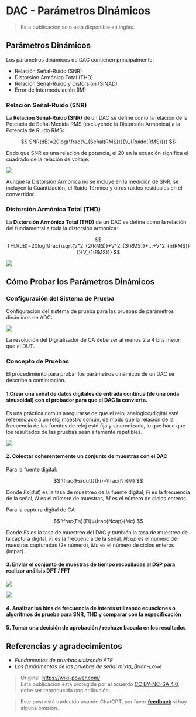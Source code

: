# DAC - Parámetros Dinámicos

> Esta publicación solo está disponible en inglés.

## Parámetros Dinámicos

Los parámetros dinámicos de DAC contienen principalmente:

- Relación Señal-Ruido (SNR)
- Distorsión Armónica Total (THD)
- Relación Señal-Ruido y Distorsión (SINAD)
- Error de Intermodulación (IM)

### Relación Señal-Ruido (SNR)

La **Relación Señal-Ruido (SNR)** de un DAC se define como la relación de la Potencia de Señal Medida RMS (excluyendo la Distorsión Armónica) a la Potencia de Ruido RMS:

$$
SNR(dB)=20log(\frac{V_{Señal(RMS)}}{V_{Ruido(RMS)}})
$$

Dado que SNR es una relación de potencia, el $20$ en la ecuación significa el cuadrado de la relación de voltaje.

![](https://img.wiki-power.com/d/wiki-media/img/20221009221450.png)

Aunque la Distorsión Armónica no se incluye en la medición de SNR, se incluyen la Cuantización, el Ruido Térmico y otros ruidos residuales en el convertidor.

### Distorsión Armónica Total (THD)

La **Distorsión Armónica Total (THD)** de un DAC se define como la relación del fundamental a toda la distorsión armónica:

$$
THD(dB)=20log(\frac{\sqrt{V^2_{2(RMS)}+V^2_{3(RMS)}+...+V^2_{n(RMS)}}}{V_{1(RMS)}}
$$

![](https://img.wiki-power.com/d/wiki-media/img/20221009225800.png)

## Cómo Probar los Parámetros Dinámicos

### Configuración del Sistema de Prueba

Configuración del sistema de prueba para las pruebas de parámetros dinámicos de ADC:

![](https://img.wiki-power.com/d/wiki-media/img/20221009230212.png)

La resolución del Digitalizador de CA debe ser al menos 2 a 4 bits mejor que el DUT.

### Concepto de Pruebas

El procedimiento para probar los parámetros dinámicos de un DAC se describe a continuación.

#### 1.Crear una señal de datos digitales de entrada continua (de una onda sinusoidal) con el probador para que el DAC la convierta.

Es una práctica común asegurarse de que el reloj analógico/digital esté referenciado a un reloj maestro común, de modo que la relación de la frecuencia de las fuentes de reloj esté fija y sincronizada, lo que hace que los resultados de las pruebas sean altamente repetibles.

![](https://img.wiki-power.com/d/wiki-media/img/20221011195204.png)

#### 2. Colectar coherentemente un conjunto de muestras con el DAC

Para la fuente digital:

$$
\frac{Fs(dut)}{Fi}=\frac{N}{M}
$$

Donde $Fs(dut)$ es la tasa de muestreo de la fuente digital, $Fi$ es la frecuencia de la señal, $N$ es el número de muestras, $M$ es el número de ciclos enteros.

Para la captura digital de CA:

$$
\frac{Fs}{Fi}=\frac{Ncap}{Mc}
$$

Donde $Fs$ es la tasa de muestreo del DAC y también la tasa de muestreo de la captura digital, $Fi$ es la frecuencia de la señal, $Ncap$ es el número de muestras capturadas (2x número), $Mc$ es el número de ciclos enteros (impar).

#### 3. Enviar el conjunto de muestras de tiempo recopiladas al DSP para realizar análisis DFT / FFT

![](https://img.wiki-power.com/d/wiki-media/img/20221011140834.png)

![](https://img.wiki-power.com/d/wiki-media/img/20221011140904.png)

#### 4. Analizar los bins de frecuencia de interés utilizando ecuaciones o algoritmos de prueba para SNR, THD y comparar con la especificación

#### 5. Tomar una decisión de aprobación / rechazo basada en los resultados

## Referencias y agradecimientos

- _Fundamentos de pruebas utilizando ATE_
- _Los fundamentos de las pruebas de señal mixta_Brian-Lowe_

> Original: <https://wiki-power.com/>  
> Esta publicación está protegida por el acuerdo [CC BY-NC-SA 4.0](https://creativecommons.org/licenses/by/4.0/deed.en), debe ser reproducida con atribución.

> Este post está traducido usando ChatGPT, por favor [**feedback**](https://github.com/linyuxuanlin/Wiki_MkDocs/issues/new) si hay alguna omisión.
